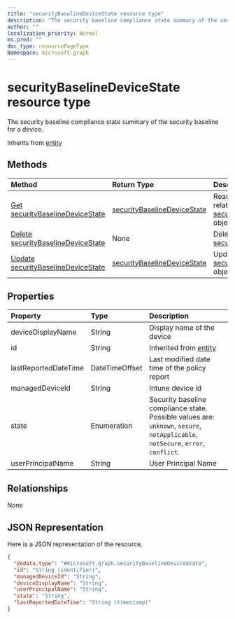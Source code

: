 ```yaml
---
title: "securityBaselineDeviceState resource type"
description: "The security baseline compliance state summary of the security baseline for a device."
author: ""
localization_priority: Normal
ms.prod: ""
doc_type: resourcePageType
Namespace: microsoft.graph
---
```



# securityBaselineDeviceState resource type

The security baseline compliance state summary of the security baseline for a device.


Inherits from [entity](../resources/entity.md)

## Methods
|Method|Return Type|Description|
|:---|:---|:---|
|[Get securityBaselineDeviceState](../api/securitybaselinedevicestate-get.md)|[securityBaselineDeviceState](../resources/securityBaselineDeviceState.md)|Read properties and relationships of the [securityBaselineDeviceState](../resources/securitybaselinedevicestate.md) object.|
|[Delete securityBaselineDeviceState](../api/securitybaselinedevicestate-delete.md)|None|Deletes a [securityBaselineDeviceState](../resources/securitybaselinedevicestate.md).|
|[Update securityBaselineDeviceState](../api/securitybaselinedevicestate-update.md)|[securityBaselineDeviceState](../resources/securityBaselineDeviceState.md)|Update the properties of a [securityBaselineDeviceState](../resources/securitybaselinedevicestate.md) object.|

## Properties
|Property|Type|Description|
|:---|:---|:---|
|deviceDisplayName|String|Display name of the device|
|id|String| Inherited from [entity](../resources/entity.md)|
|lastReportedDateTime|DateTimeOffset|Last modified date time of the policy report|
|managedDeviceId|String|Intune device id|
|state|Enumeration|Security baseline compliance state. Possible values are: `unknown`, `secure`, `notApplicable`, `notSecure`, `error`, `conflict`.|
|userPrincipalName|String|User Principal Name|

## Relationships
None

## JSON Representation
Here is a JSON representation of the resource.
<!-- {
  "blockType": "resource",
  "keyProperty": "id",
  "@odata.type": "microsoft.graph.securityBaselineDeviceState",
  "baseType": "microsoft.graph.entity",
  "openType": false
}
-->
``` json
{
  "@odata.type": "#microsoft.graph.securityBaselineDeviceState",
  "id": "String (identifier)",
  "managedDeviceId": "String",
  "deviceDisplayName": "String",
  "userPrincipalName": "String",
  "state": "String",
  "lastReportedDateTime": "String (timestamp)"
}
```

